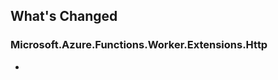 ## What's Changed

<!-- Please add your release notes in the following format:
- My change description (#PR/#issue)
-->

### Microsoft.Azure.Functions.Worker.Extensions.Http <version>

- <entry>
